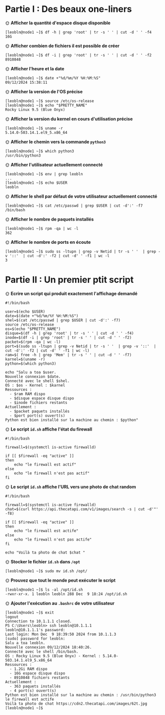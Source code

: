 # Partie I : Des beaux one-liners

🌞 **Afficher la quantité d'espace disque disponible**

```
[leobln@node1 ~]$ df -h | grep 'root' | tr -s ' ' | cut -d ' ' -f4
16G
```

🌞 **Afficher combien de fichiers il est possible de créer**

```
[leobln@node1 ~]$ df -i | grep 'root' | tr -s ' ' | cut -d ' ' -f2
8910848
```

🌞 **Afficher l'heure et la date**

```
[leobln@node1 ~]$ date +"%d/%m/%Y %H:%M:%S"
09/12/2024 15:38:11
```

🌞 **Afficher la version de l'OS précise**

```
[leobln@node1 ~]$ source /etc/os-release
[leobln@node1 ~]$ echo "$PRETTY_NAME"
Rocky Linux 9.5 (Blue Onyx)
```

🌞 **Afficher la version du kernel en cours d'utilisation précise**

```
[leobln@node1 ~]$ uname -r
5.14.0-503.14.1.el9_5.x86_64
```

🌞 **Afficher le chemin vers la commande `python3`**

```
[leobln@node1 ~]$ which python3
/usr/bin/python3
```

🌞 **Afficher l'utilisateur actuellement connecté**

```
[leobln@node1 ~]$ env | grep leobln
...
[leobln@node1 ~]$ echo $USER
leobln
```

🌞 **Afficher le shell par défaut de votre utilisateur actuellement connecté**

```
[leobln@node1 ~]$ cat /etc/passwd | grep $USER | cut -d':' -f7
/bin/bash
```

🌞 **Afficher le nombre de paquets installés**

```
[leobln@node1 ~]$ rpm -qa | wc -l
362
```

🌞 **Afficher le nombre de ports en écoute**

```
[leobln@node1 ~]$ sudo ss -ltupn | grep -v Netid | tr -s ' '  | grep -v '::'  | cut -d':' -f2 | cut -d' ' -f1 | wc -l
3
```

# Partie II : Un premier ptit script


🌞 **Ecrire un script qui produit exactement l'affichage demandé**

```
#!/bin/bash

user=$(echo $USER)
date=$(date +"%d/%m/%Y %H:%M:%S")
shel=$(cat /etc/passwd | grep $USER | cut -d':' -f7)
source /etc/os-release
os=$(echo "$PRETTY_NAME")
disque=$(df -h | grep 'root' | tr -s ' ' | cut -d ' ' -f4)
inode=$(df -i | grep 'root' | tr -s ' ' | cut -d ' ' -f2)
packet=$(rpm -qa | wc -l)
port=$(sudo ss -ltupn | grep -v Netid | tr -s ' '  | grep -v '::'  | cut -d':' -f2 | cut -d' ' -f1 | wc -l)
ram=$( free -h | grep 'Mem' | tr -s ' ' | cut -d ' ' -f7)
karnel=$(uname -r)
python=$(which python3)

echo "Salu a toa $user.
Nouvelle connexion $date.
Connecté avec le shell $shel.
OS : $os - Kernel : $karnel
Ressources :
  - $ram RAM dispo
  - $disque espace disque dispo
  - $inode fichiers restants
Actuellement : 
  - $packet paquets installés
  - $port port(s) ouvert(s)
Python est bien installé sur la machine au chemin : $python"
```

🌞 **Le script `id.sh` affiche l'état du firewall**

```
#!/bin/bash

firewall=$(systemctl is-active firewalld)

if [[ $firewall -eq "active" ]]
then
    echo "le firewall est actif"
else
    echo "le firewall n'est pas actif"
fi
```

🌞 **Le script `id.sh` affiche l'URL vers une photo de chat random**

```
#!/bin/bash

firewall=$(systemctl is-active firewalld)
chat=$(curl https://api.thecatapi.com/v1/images/search -s | cut -d'"' -f8)

if [[ $firewall -eq "active" ]]
then
    echo "le firewall est actife"
else
    echo "le firewall n'est pas actife"
fi

echo "Voilà ta photo de chat $chat "
```

🌞 **Stocker le fichier `id.sh` dans `/opt`**

``` 
[leobln@node1 ~]$ sudo mv id.sh /opt/
```

🌞 **Prouvez que tout le monde peut exécuter le script**

```
[leobln@node1 ~]$ ls -al /opt/id.sh
-rwxr-xr-x. 1 leobln leobln 288 Dec  9 18:24 /opt/id.sh
```

🌞 **Ajouter l'exécution au `.bashrc` de votre utilisateur**

```
[leobln@node1 ~]$ exit
logout
Connection to 10.1.1.1 closed.
PS C:\Users\leobln> ssh leobln@10.1.1.1
leobln@10.1.1.1's password:
Last login: Mon Dec  9 18:39:50 2024 from 10.1.1.3
[sudo] password for leobln:
Salu a toa leobln.
Nouvelle connexion 09/12/2024 18:40:26.
Connecté avec le shell /bin/bash.
OS : Rocky Linux 9.5 (Blue Onyx) - Kernel : 5.14.0-503.14.1.el9_5.x86_64
Ressources :
  - 1.2Gi RAM dispo
  - 16G espace disque dispo
  - 8910848 fichiers restants
Actuellement :
  - 363 paquets installés
  - 4 port(s) ouvert(s)
Python est bien installé sur la machine au chemin : /usr/bin/python3
le firewall est actife
Voilà ta photo de chat https://cdn2.thecatapi.com/images/62t.jpg
[leobln@node1 ~]$
```

